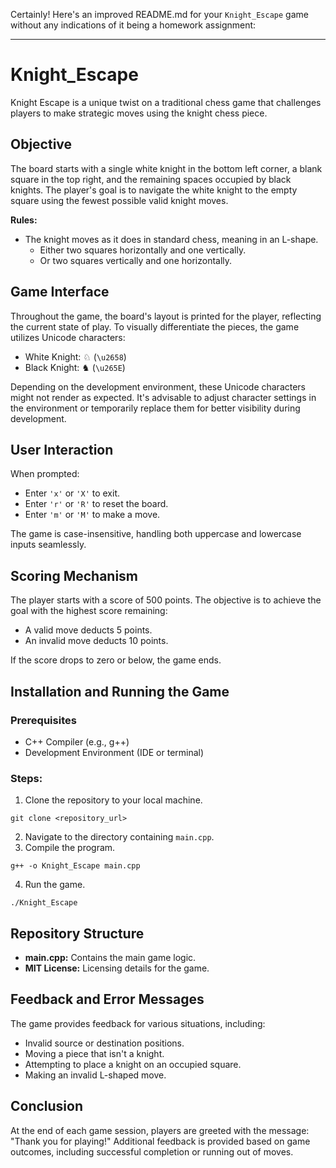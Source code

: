 Certainly! Here's an improved README.md for your `Knight_Escape` game without any indications of it being a homework assignment:

---

# Knight_Escape
Knight Escape is a unique twist on a traditional chess game that challenges players to make strategic moves using the knight chess piece.

## Objective
The board starts with a single white knight in the bottom left corner, a blank square in the top right, and the remaining spaces occupied by black knights. The player's goal is to navigate the white knight to the empty square using the fewest possible valid knight moves.

**Rules:**
- The knight moves as it does in standard chess, meaning in an L-shape.
    - Either two squares horizontally and one vertically.
    - Or two squares vertically and one horizontally.

## Game Interface
Throughout the game, the board's layout is printed for the player, reflecting the current state of play. To visually differentiate the pieces, the game utilizes Unicode characters:
- White Knight: ♘ (`\u2658`)
- Black Knight: ♞ (`\u265E`)

Depending on the development environment, these Unicode characters might not render as expected. It's advisable to adjust character settings in the environment or temporarily replace them for better visibility during development.

## User Interaction
When prompted:
- Enter `'x'` or `'X'` to exit.
- Enter `'r'` or `'R'` to reset the board.
- Enter `'m'` or `'M'` to make a move.

The game is case-insensitive, handling both uppercase and lowercase inputs seamlessly.

## Scoring Mechanism
The player starts with a score of 500 points. The objective is to achieve the goal with the highest score remaining:
- A valid move deducts 5 points.
- An invalid move deducts 10 points.

If the score drops to zero or below, the game ends.

## Installation and Running the Game

### Prerequisites
- C++ Compiler (e.g., g++)
- Development Environment (IDE or terminal)

### Steps:
1. Clone the repository to your local machine.
```
git clone <repository_url>
```
2. Navigate to the directory containing `main.cpp`.
3. Compile the program.
```
g++ -o Knight_Escape main.cpp
```
4. Run the game.
```
./Knight_Escape
```

## Repository Structure
- **main.cpp:** Contains the main game logic.
- **MIT License:** Licensing details for the game.

## Feedback and Error Messages
The game provides feedback for various situations, including:
- Invalid source or destination positions.
- Moving a piece that isn't a knight.
- Attempting to place a knight on an occupied square.
- Making an invalid L-shaped move.

## Conclusion
At the end of each game session, players are greeted with the message: "Thank you for playing!" Additional feedback is provided based on game outcomes, including successful completion or running out of moves.
